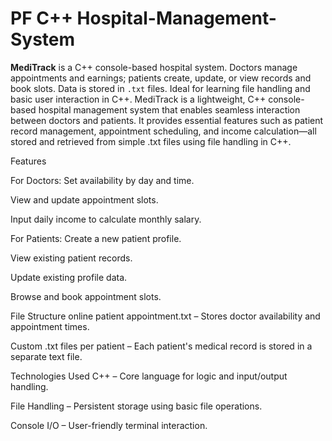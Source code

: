 # PF C++ Hospital-Management-System
**MediTrack** is a C++ console-based hospital system. Doctors manage appointments and earnings; patients create, update, or view records and book slots. Data is stored in `.txt` files. Ideal for learning file handling and basic user interaction in C++.
MediTrack is a lightweight, C++ console-based hospital management system that enables seamless interaction between doctors and patients. It provides essential features such as patient record management, appointment scheduling, and income calculation—all stored and retrieved from simple .txt files using file handling in C++.

Features

For Doctors:
Set availability by day and time.

View and update appointment slots.

Input daily income to calculate monthly salary.

For Patients:
Create a new patient profile.

View existing patient records.

Update existing profile data.

Browse and book appointment slots.

File Structure
online patient appointment.txt – Stores doctor availability and appointment times.

Custom .txt files per patient – Each patient's medical record is stored in a separate text file.

Technologies Used
C++ – Core language for logic and input/output handling.

File Handling – Persistent storage using basic file operations.

Console I/O – User-friendly terminal interaction.
